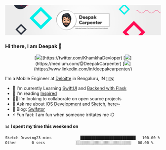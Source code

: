<img src="https://github.com/KhamakhaDeveloper/KhamakhaDeveloper/blob/master/header.png">

### Hi there, I am Deepak 👋
<center>[<img src="https://img.shields.io/badge/twitter-%231DA1F2.svg?&style=for-the-badge&logo=twitter&logoColor=white" />](https://twitter.com/KhamkhaDevloper) [<img src="https://img.shields.io/badge/medium-%2312100E.svg?&style=for-the-badge&logo=medium&logoColor=white" />](https://medium.com/@DeepakCarpenter)  [<img src="https://img.shields.io/badge/linkedin-%230077B5.svg?&style=for-the-badge&logo=linkedin&logoColor=white" />](https://www.linkedin.com/in/deepakcarpenter/)</center>

I'm a Mobile Engineer at [Deloitte](https://www2.deloitte.com/global/en/pages/technology/solutions/deloitte-digital.html) in Bengaluru, IN 🇮🇳

- 🔭  I’m currently Learning [SwiftUI](https://developer.apple.com/documentation/swiftui) and [Backend with Flask](https://flask.palletsprojects.com/en/1.1.x/)
- 📖 I’m reading [Inspired](https://www.amazon.in/INSPIRED-Create-Tech-Products-Customers-ebook/dp/B077NRB36N#:~:text=of%20tech%20companies.-,In%20INSPIRED%2C%20technology%20product%20management%20thought%20leader%20Marty%20Cagan%20provides,will%20work%20for%20your%20business.)
- 🧑‍💻  I’m looking to collaborate on open source projects
- 💬  Ask me about [iOS Development](https://developer.apple.com/documentation/) and [Sketch](https://www.sketch.com/),   [here➳](https://github.com/KhamkhaDeveloper/KhamkhaDeveloper/issues)
- 📝  Blog: [Swifstor](https://swifstor.com)
- ⚡  Fun fact: I am fun when someone irritates me :D

📊 **I spent my time this weekend on**
<!--START_SECTION:waka-->
```text
Sketch Drawing23 mins             █████████████████████████   100.00 % 
Other       0 secs              ░░░░░░░░░░░░░░░░░░░░░░░░░   00.00 %
```
<!--END_SECTION:waka-->
